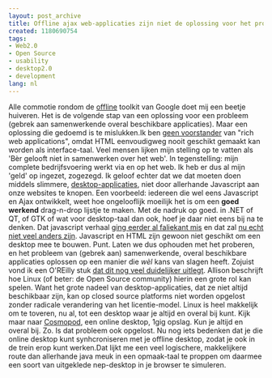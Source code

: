 ```yaml
---
layout: post_archive
title: Offline ajax web-applicaties zijn niet de oplossing voor het probleem.
created: 1180690754
tags:
- Web2.0
- Open Source
- usability
- desktop2.0
- development
lang: nl
---
```

Alle commotie rondom de [offline](http://gears.google.com/) toolkit van Google doet mij een beetje huiveren. Het is de volgende stap van een oplossing voor een probleem (gebrek aan samenwerkende overal beschikbare applicaties). Maar een oplossing die gedoemd is te mislukken.Ik ben [geen voorstander](http://bler.webschuur.com/categorieen/site_classification/desktop2_0) van "rich web applications", omdat HTML eenvoudigweg nooit geschikt gemaakt kan worden als interface-taal. Veel mensen lijken mijn stelling op te vatten als 'Bèr gelooft niet in samenwerken over het web'. In tegenstelling: mijn complete bedrijfsvoering werkt via en op het web. Ik heb er dus al mijn 'geld' op ingezet, zogezegd. Ik geloof echter dat we dat moeten doen middels slimmere, [desktop-applicaties](http://bler.webschuur.com/desktop2_0_sociale_online_programmas), niet door allerhande Javascript aan onze websites te knopen. Een voorbeeld: iedereen die wel eens Javascript en Ajax ontwikkelt, weet hoe ongelooflijk moeilijk het is om een **goed werkend** drag-n-drop lijstje te maken. Met de nadruk op goed. in .NET of QT, of GTK of wat voor desktop-taal dan ook, hoef je daar niet eens bij na te denken. Dat javascript verhaal [ging eerder al faliekant mis](http://www.jalix.org/ressources/internet/dhtml/_dynduo/dynduo/) en dat zal [nu echt niet veel anders zijn](http://news.bbc.co.uk/2/hi/technology/6653119.stm). Javascript en HTML zijn gewoon niet geschikt om een desktop mee te bouwen. Punt. Laten we dus ophouden met het proberen, en het probleem van (gebrek aan) samenwerkende, overal beschikbare applicaties oplossen op een manier die _wèl_ kans van slagen heeft. Zojuist vond ik een O'REilly stuk [dat dit nog veel duidelijker uitlegt](http://radar.oreilly.com/archives/2007/05/beyond_the_brow.html). Allison beschrijft hoe Linux (of beter: de Open Source community) hierin een grote rol kan spelen. Want het grote nadeel van desktop-applicaties, dat ze niet altijd beschikbaar zijn, kan op closed source platforms niet worden opgelost zonder radicale verandering van het licentie-model. Linux is heel makkelijk om te toveren, nu al, tot een desktop waar je altijd en overal bij kunt. Kijk maar naar [Cosmopod](http://www.cosmopod.com/), een online desktop, 1gig opslag. Kun je altijd en overal bij. Zo. Is dat probleem ook opgelost. Nu nog iets bedenken dat je die online desktop kunt synhcroniseren met je offline desktop, zodat je ook in de trein erop kunt werken.Dat lijkt me een veel logischere, makkelijkere route dan allerhande java meuk in een opmaak-taal te proppen om daarmee een soort van uitgeklede nep-desktop in je browser te simuleren. 
